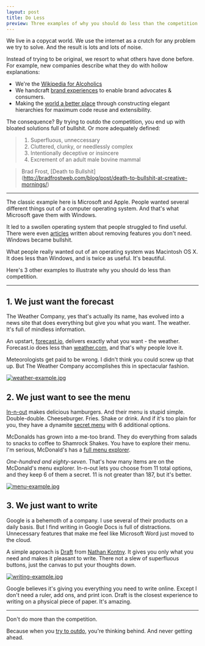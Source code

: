 ```yaml
---
layout: post
title: Do Less  
preview: Three examples of why you should do less than the competition.    
---
```

We live in a copycat world. We use the internet as a crutch for any problem we try to solve. And the result is lots and lots of noise. 

Instead of trying to be original, we resort to what others have done before. For example, new companies describe what they do with hollow explanations: 

* We're the [Wikipedia for Alcoholics](http://itsthisforthat.com/) 
* We handcraft [brand experiences](http://whatdoesyourstartupdo.co/) to enable brand advocates & consumers.
* Making the [world a better place](https://www.youtube.com/watch?v=VvkmsI54ss4) through constructing elegant hierarchies for maximum code reuse and extensibility.

The consequence? By trying to outdo the competition, you end up with bloated solutions full of bullshit.  Or more adequately defined: 

> 1. Superfluous, unneccessary
> 2. Cluttered, clunky, or needlessly complex
> 3. Intentionally deceptive or insincere
> 4. Excrement of an adult male bovine mammal

> Brad Frost, [Death to Bullshit] (http://bradfrostweb.com/blog/post/death-to-bullshit-at-creative-mornings/) 

* * * 

The classic example here is Microsoft and Apple. People wanted several different things out of a computer operating system. And that's what Microsoft gave them with Windows. 

It led to a swollen operating system that people struggled to find useful. There were even [articles](http://winsupersite.com/article/faqtip/windows-7-tip-of-the-week-remove-the-windows-features-you-dont-need) written about removing features you don't need. Windows became bullshit. 

What people really wanted out of an operating system was Macintosh OS X. It does less than Windows, and is twice as useful. It's beautiful. 

Here's 3 other examples to illustrate why you should do less than competition. 

* * * 

## 1. We just want the forecast

The Weather Company, yes that's actually its name, has evolved into a news site that does everything but give you what you want. The weather. It's full of mindless information. 

An upstart, [forecast.io](http://forecast.io/), delivers exactly what you want - the weather. Forecast.io does less than [weather.com](http://www.weather.com/), and that's why people love it. 

Meteorologists get paid to be wrong. I didn't think you could screw up that up. But The Weather Company accomplishes this in spectacular fashion.

[![weather-example.jpg](https://d23f6h5jpj26xu.cloudfront.net/ydqznjcrlmwffw_small.jpg)](http://img.svbtle.com/ydqznjcrlmwffw.jpg)

## 2. We just want to see the menu 

[In-n-out](http://www.in-n-out.com/menu.aspx) makes delicious hamburgers. And their menu is stupid simple. Double-double. Cheeseburger. Fries. Shake or drink. And if it's too plain for you, they have a dynamite [secret menu](http://www.in-n-out.com/menu/not-so-secret-menu.aspx) with 6 additional options. 

McDonalds has grown into a me-too brand. They do everything from salads to snacks to coffee to Shamrock Shakes. You have to explore their menu. I'm serious, McDonald's has a [full menu explorer](http://www.mcdonalds.com/us/en/full_menu_explorer.html). 

*One-hundred and eighty-seven*. That's how many items are on the McDonald's menu explorer. In-n-out lets you choose from 11 total options, and they keep 6 of them a secret. 11 is not greater than 187, but it's better. 

[![menu-example.jpg](https://d23f6h5jpj26xu.cloudfront.net/z60emnhjyq4da_small.jpg)](http://img.svbtle.com/z60emnhjyq4da.jpg)

## 3. We just want to write 

Google is a behemoth of a company. I use several of their products on a daily basis. But I find writing in Google Docs is full of distractions. Unnecessary features that make me feel like Microsoft Word just moved to the cloud. 

A simple approach is [Draft](https://draftin.com/) from [Nathan Kontny](https://twitter.com/natekontny). It gives you only what you need and makes it pleasant to write. There not a slew of superfluous buttons, just the canvas to put your thoughts down. 

[![writing-example.jpg](https://d23f6h5jpj26xu.cloudfront.net/qz1syrc7v2lq3w_small.jpg)](http://img.svbtle.com/qz1syrc7v2lq3w.jpg) 

Google believes it's giving you everything you need to write online. Except I don't need a ruler, add ons, and print icon. Draft is the closest experience to writing on a physical piece of paper. It's amazing. 

* * * 

Don't do more than the competition.

Because when you [try to outdo](https://gettingreal.37signals.com/ch02_Build_Less.php), you're thinking behind. And never getting ahead. 
